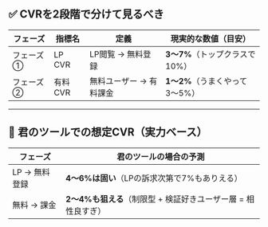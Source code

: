 ## ✅ CVRを2段階で分けて見るべき

|フェーズ|指標名|定義|現実的な数値（目安）|
|---|---|---|---|
|フェーズ①|LP CVR|LP閲覧 → 無料登録|**3〜7%**（トップクラスで10%）|
|フェーズ②|有料CVR|無料ユーザー → 有料課金|**1〜2%**（うまくやって3〜5%）|

---

## 🎯 君のツールでの想定CVR（実力ベース）

| フェーズ      | 君のツールの場合の予測                           |
| --------- | ------------------------------------- |
| LP → 無料登録 | **4〜6%は固い**（LPの訴求次第で7%もありえる）          |
| 無料 → 課金   | **2〜4%も狙える**（制限型 + 検証好きユーザー層 = 相性良すぎ） |